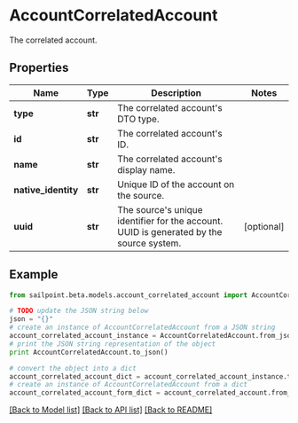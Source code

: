 # AccountCorrelatedAccount

The correlated account.

## Properties

Name | Type | Description | Notes
------------ | ------------- | ------------- | -------------
**type** | **str** | The correlated account&#39;s DTO type. | 
**id** | **str** | The correlated account&#39;s ID. | 
**name** | **str** | The correlated account&#39;s display name. | 
**native_identity** | **str** | Unique ID of the account on the source. | 
**uuid** | **str** | The source&#39;s unique identifier for the account. UUID is generated by the source system. | [optional] 

## Example

```python
from sailpoint.beta.models.account_correlated_account import AccountCorrelatedAccount

# TODO update the JSON string below
json = "{}"
# create an instance of AccountCorrelatedAccount from a JSON string
account_correlated_account_instance = AccountCorrelatedAccount.from_json(json)
# print the JSON string representation of the object
print AccountCorrelatedAccount.to_json()

# convert the object into a dict
account_correlated_account_dict = account_correlated_account_instance.to_dict()
# create an instance of AccountCorrelatedAccount from a dict
account_correlated_account_form_dict = account_correlated_account.from_dict(account_correlated_account_dict)
```
[[Back to Model list]](../README.md#documentation-for-models) [[Back to API list]](../README.md#documentation-for-api-endpoints) [[Back to README]](../README.md)


